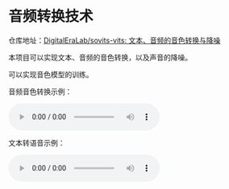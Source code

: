 # 音频转换技术

仓库地址：[DigitalEraLab/sovits-vits: 文本、音频的音色转换与降噪 ](https://github.com/DigitalEraLab/sovits-vits)

本项目可以实现文本、音频的音色转换，以及声音的降噪。

可以实现音色模型的训练。

音频音色转换示例：

<audio controls>
  <source src="Audio/1.mp3" type="audio/mpeg">
  您的浏览器不支持 HTML5 音频播放。
</audio>

文本转语音示例：

<audio controls>
  <source src="Audio/bert_vits_denoise.wav" type="audio/mpeg">
  您的浏览器不支持 HTML5 音频播放。
</audio>

